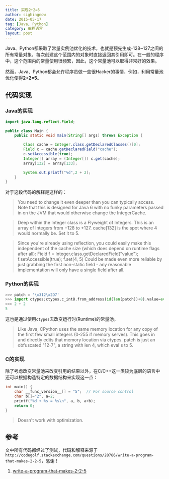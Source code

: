 ```yaml
---
title: 实现2+2=5
author: sighingnow
date: 2015-05-17
tag: [Java, Python]
category: 编程语言
layout: post
---
```


Java、Python都采取了常量实例池优化的技术，也就是预先生成-128~127之间的所有常量对象，每次创建这个范围内的对象时直接返回其引用即可。在一般的程序中，这个范围内的常量使用很频繁，因此，这个常量池可以取得非常好的效果。

然而，Java、Python都会允许程序员做一些很Hacker的事情，例如，利用常量池优化使得**2+2=5**。

<!--more-->

代码实现
--------

### Java的实现

~~~java
import java.lang.reflect.Field;

public class Main {
    public static void main(String[] args) throws Exception {

        Class cache = Integer.class.getDeclaredClasses()[0];
        Field c = cache.getDeclaredField("cache");
        c.setAccessible(true);
        Integer[] array = (Integer[]) c.get(cache);
        array[132] = array[133];

        System.out.printf("%d",2 + 2);
    }
}
~~~

对于这段代码的解释是这样的：

> You need to change it even deeper than you can typically access. Note that this is designed for Java 6 with no funky parameters passed in on the JVM that would otherwise change the IntegerCache.

> Deep within the Integer class is a Flyweight of Integers. This is an array of Integers from −128 to +127. cache[132] is the spot where 4 would normally be. Set it to 5.

> Since you're already using reflection, you could easily make this independent of the cache size (which does depend on runtime flags after all): Field f = Integer.class.getDeclaredField("value"); f.setAccessible(true); f.set(4, 5) Could be made even more reliable by just grabbing the first non-static field - any reasonable implementation will only have a single field after all.

### Python的实现

~~~python
>>> patch = '\x312\x2D7'
>>> import ctypes;ctypes.c_int8.from_address(id(len(patch))+8).value=eval(patch)
>>> 2 + 2
5
~~~

这也是通过使用`ctypes`去改变运行时(Runtime)的常量池。

>  Like Java, CPython uses the same memory location for any copy of the first few small integers (0-255 if memory serves). This goes in and directly edits that memory location via ctypes. patch is just an obfuscated "12-7", a string with len 4, which eval's to 5.

### C的实现

除了考虑改变常量池来改变引用的结果以外，在C/C++这一类较为底层的语言中还可以根据构造特定的数据结构来实现这一点：

~~~c
int main() {
    char __func_version__[] = "5";  // For source control
    char b[]="2", a=2;
    printf("%d + %s = %s\n", a, b, a+b);
    return 0;
}
~~~

> Doesn't work with optimization.

参考
----

文中所有代码都经过了测试，代码和解释来源于`http://codegolf.stackexchange.com/questions/28786/write-a-program-that-makes-2-2-5`，感谢！

1. [write-a-program-that-makes-2-2-5](http://codegolf.stackexchange.com/questions/28786/write-a-program-that-makes-2-2-5)

